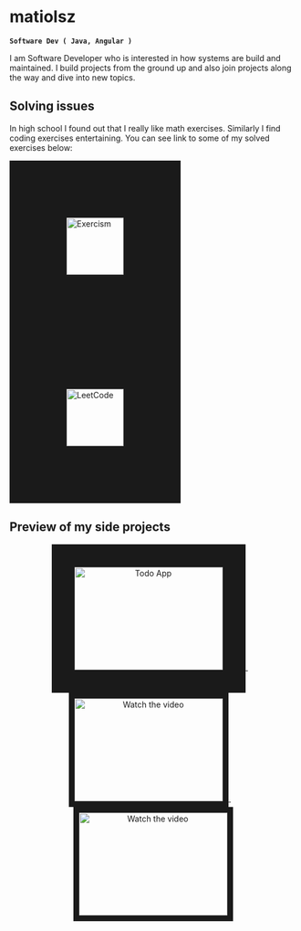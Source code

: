 # matiolsz

**` Software Dev ( Java, Angular ) `**

I am Software Developer who is interested in how systems are build and maintained. I build projects from the ground up and also join projects along the way and
dive into new topics. 

## Solving issues
In high school I found out that I really like math exercises. Similarly I find coding exercises entertaining. You can see link to some of my solved exercises below: 

<a href="https://exercism.org/profiles/matiolsz" target="_blank">
 <img src="https://avatars.githubusercontent.com/u/5624255?s=200&v=4" alt="Exercism" width="100" height="100"  border="100" />
</a>
<a href="https://leetcode.com/matiolsz/" target="_blank">
 <img src="https://leetcode.com/static/images/LeetCode_logo_rvs.png" alt="LeetCode" width="100" height="100" border="100" />
</a>

## Preview of my side projects
<p align="middle"> 
<a href="https://youtu.be/KKcMnoBBaYU" target="_blank">
 <img src="http://i3.ytimg.com/vi/KKcMnoBBaYU/hqdefault.jpg" alt="Todo App" width="260" height="180" border="40" />
</a>
  &nbsp;&nbsp;&nbsp;
<a href="https://youtu.be/MWh8JTY3cjM" target="_blank">
 <img src="https://i.ytimg.com/an_webp/MWh8JTY3cjM/mqdefault_6s.webp?du=3000&sqp=CLazw6sG&rs=AOn4CLAdc8cLs7xoIqwYkxY-kwyDZ0TpSQ" alt="Watch the video" width="260" height="180" border="10" />
</a>
    &nbsp;&nbsp;&nbsp;
<a href="https://youtu.be/KKcMnoBBaYU" target="_blank">
 <img src="http://i3.ytimg.com/vi/KKcMnoBBaYU/hqdefault.jpg" alt="Watch the video" width="260" height="180" border="10" />
</a>
</p>
<!--
**matiolsz/matiolsz** is a ✨ _special_ ✨ repository because its `README.md` (this file) appears on your GitHub profile.

Here are some ideas to get you started:

- 🔭 I’m currently working on ...
- 🌱 I’m currently learning ...
- 👯 I’m looking to collaborate on ...
- 🤔 I’m looking for help with ...
- 💬 Ask me about ...
- 📫 How to reach me: ...
- 😄 Pronouns: ...
- ⚡ Fun fact: ...
-->
